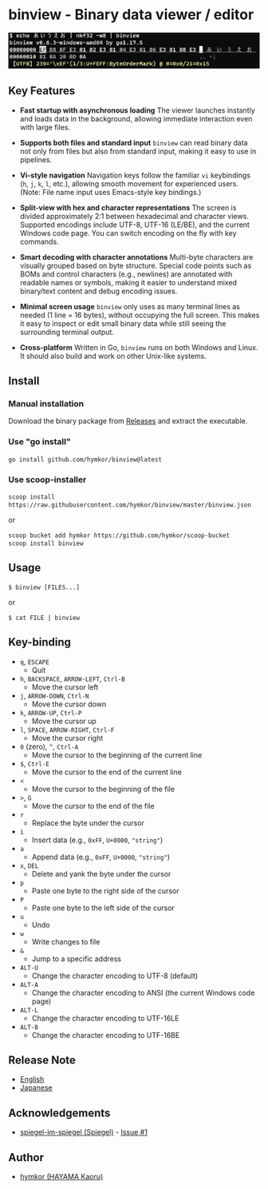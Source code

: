 binview - Binary data viewer / editor
========================

![ScreenShot](./screenshot.png)

## Key Features

* **Fast startup with asynchronous loading**
  The viewer launches instantly and loads data in the background, allowing immediate interaction even with large files.

* **Supports both files and standard input**
  `binview` can read binary data not only from files but also from standard input, making it easy to use in pipelines.

* **Vi-style navigation**
  Navigation keys follow the familiar `vi` keybindings (`h`, `j`, `k`, `l`, etc.), allowing smooth movement for experienced users.  
(Note: File name input uses Emacs-style key bindings.)

* **Split-view with hex and character representations**
  The screen is divided approximately 2:1 between hexadecimal and character views. Supported encodings include UTF-8, UTF-16 (LE/BE), and the current Windows code page. You can switch encoding on the fly with key commands.

* **Smart decoding with character annotations**
  Multi-byte characters are visually grouped based on byte structure. Special code points such as BOMs and control characters (e.g., newlines) are annotated with readable names or symbols, making it easier to understand mixed binary/text content and debug encoding issues.

* **Minimal screen usage**
  `binview` only uses as many terminal lines as needed (1 line = 16 bytes), without occupying the full screen. This makes it easy to inspect or edit small binary data while still seeing the surrounding terminal output.

* **Cross-platform**
  Written in Go, `binview` runs on both Windows and Linux. It should also build and work on other Unix-like systems.

Install
--------

### Manual installation

Download the binary package from [Releases](https://github.com/hymkor/binview/releases) and extract the executable.

### Use "go install"

```
go install github.com/hymkor/binview@latest
```

### Use scoop-installer

```
scoop install https://raw.githubusercontent.com/hymkor/binview/master/binview.json
```

or

```
scoop bucket add hymkor https://github.com/hymkor/scoop-bucket
scoop install binview
```

Usage
-----

```
$ binview [FILES...]
```

or

```
$ cat FILE | binview
```

Key-binding
-----------

* `q`, `ESCAPE`  
    * Quit
* `h`, `BACKSPACE`, `ARROW-LEFT`, `Ctrl-B`  
    * Move the cursor left
* `j`, `ARROW-DOWN`, `Ctrl-N`  
    * Move the cursor down
* `k`, `ARROW-UP`, `Ctrl-P`  
    * Move the cursor up
* `l`, `SPACE`, `ARROW-RIGHT`, `Ctrl-F`  
    * Move the cursor right
* `0` (zero), `^`, `Ctrl-A`  
    * Move the cursor to the beginning of the current line
* `$`, `Ctrl-E`  
    * Move the cursor to the end of the current line
* `<`  
    * Move the cursor to the beginning of the file
* `>`, `G`  
    * Move the cursor to the end of the file
* `r`  
    * Replace the byte under the cursor
* `i`  
    * Insert data (e.g., `0xFF`, `U+0000`, `"string"`)
* `a`  
    * Append data (e.g., `0xFF`, `U+0000`, `"string"`)
* `x`, `DEL`  
    * Delete and yank the byte under the cursor
* `p`  
    * Paste one byte to the right side of the cursor
* `P`  
    * Paste one byte to the left side of the cursor
* `u`  
    * Undo
* `w`  
    * Write changes to file
* `&`  
    * Jump to a specific address
* `ALT-U`  
    * Change the character encoding to UTF-8 (default)
* `ALT-A`  
    * Change the character encoding to ANSI (the current Windows code page)
* `ALT-L`  
    * Change the character encoding to UTF-16LE
* `ALT-B`  
    * Change the character encoding to UTF-16BE

Release Note
------------

- [English](/release_note_en.md)
- [Japanese](/release_note_ja.md)

Acknowledgements
----------------

- [spiegel-im-spiegel (Spiegel)](https://github.com/spiegel-im-spiegel) - [Issue #1](https://github.com/hymkor/binview/issues/1)

Author
------

- [hymkor (HAYAMA Kaoru)](https://github.com/hymkor)
